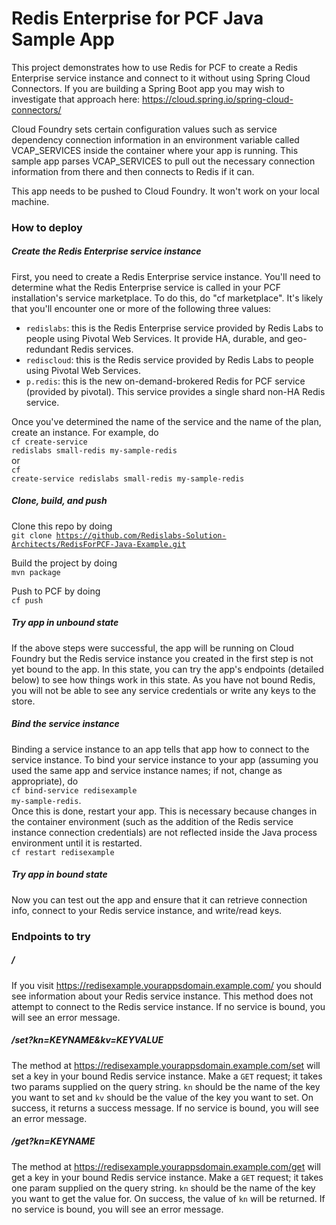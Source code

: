 # Redis Enterprise for PCF Java Sample App

This project demonstrates how to use Redis for PCF to create a Redis Enterprise service instance and connect to it without using Spring Cloud Connectors. If you are building a Spring Boot app you may wish to investigate that approach here: https://cloud.spring.io/spring-cloud-connectors/

Cloud Foundry sets certain configuration values such as service dependency connection information in an environment variable called VCAP_SERVICES inside the container where your app is running. This sample app parses VCAP_SERVICES to pull out the necessary connection information from there and then connects to Redis if it can.

This app needs to be pushed to Cloud Foundry. It won't work on your local machine.

### How to deploy
##### Create the Redis Enterprise service instance
First, you need to create a Redis Enterprise service instance. You'll need to determine what the Redis Enterprise service is called in your PCF installation's service marketplace. To do this, do "cf marketplace". It's likely that you'll encounter one or more of the following three values:
* <code>redislabs</code>: this is the Redis Enterprise service provided by Redis Labs to people using Pivotal Web Services. It provide HA, durable, and geo-redundant Redis services.
* <code>rediscloud</code>: this is the Redis service provided by Redis Labs to people using Pivotal Web Services. 
* <code>p.redis</code>: this is the new on-demand-brokered Redis for PCF service (provided by pivotal). This service provides a single shard non-HA Redis service.

Once you've determined the name of the service and the name of the plan, create an instance. For example, do <br><code>cf create-service redislabs small-redis my-sample-redis</code><br> or <br><code>cf create-service redislabs small-redis my-sample-redis</code><br>


##### Clone, build, and push
Clone this repo by doing <br> <code>git clone https://github.com/Redislabs-Solution-Architects/RedisForPCF-Java-Example.git</code>

Build the project by doing<br><code>mvn package</code>

Push to PCF by doing<br><code>cf push</code>

##### Try app in unbound state
If the above steps were successful, the app will be running on Cloud Foundry but the Redis service instance you created in the first step is not yet bound to the app. In this state, you can try the app's endpoints (detailed below) to see how things work in this state. As you have not bound Redis, you will not be able to see any service credentials or write any keys to the store.

##### Bind the service instance
Binding a service instance to an app tells that app how to connect to the service instance. To bind your service instance to your app (assuming you used the same app and service instance names; if not, change as appropriate), do<br><code>cf bind-service redisexample my-sample-redis</code>. <br> Once this is done, restart your app. This is necessary because changes in the container environment (such as the addition of the Redis service instance connection credentials) are not reflected inside the Java process environment until it is restarted.<br><code>cf restart redisexample</code>

##### Try app in bound state
Now you can test out the app and ensure that it can retrieve connection info, connect to your Redis service instance, and write/read keys.

### Endpoints to try
##### /
If you visit https://redisexample.yourappsdomain.example.com/ you should see information about your Redis service instance. This method does not attempt to connect to the Redis service instance. If no service is bound, you will see an error message.

##### /set?kn=KEYNAME&kv=KEYVALUE
The method at https://redisexample.yourappsdomain.example.com/set will set a key in your bound Redis service instance. Make a <code>GET</code> request; it takes two params supplied on the query string. <code>kn</code> should be the name of the key you want to set and <code>kv</code> should be the value of the key you want to set. On success, it returns a success message. If no service is bound, you will see an error message.

##### /get?kn=KEYNAME
The method at https://redisexample.yourappsdomain.example.com/get will get a key in your bound Redis service instance. Make a <code>GET</code> request; it takes one param supplied on the query string. <code>kn</code> should be the name of the key you want to get the value for. On success, the value of <code>kn</code> will be returned. If no service is bound, you will see an error message.

